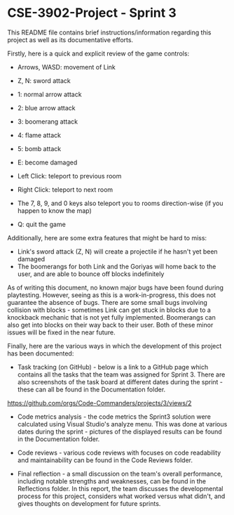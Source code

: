 # CSE-3902-Project - Sprint 3

This README file contains brief instructions/information regarding this project as well as its documentative efforts.

Firstly, here is a quick and explicit review of the game controls:

- Arrows, WASD: movement of Link
- Z, N: sword attack
- 1: normal arrow attack
- 2: blue arrow attack
- 3: boomerang attack
- 4: flame attack
- 5: bomb attack
- E: become damaged

- Left Click: teleport to previous room
- Right Click: teleport to next room
- The 7, 8, 9, and 0 keys also teleport you to rooms direction-wise (if you happen to know the map)

- Q: quit the game

Additionally, here are some extra features that might be hard to miss:
- Link's sword attack (Z, N) will create a projectile if he hasn't yet been damaged
- The boomerangs for both Link and the Goriyas will home back to the user, and are able to bounce off blocks indefinitely

As of writing this document, no known major bugs have been found during playtesting. However, seeing as this is a work-in-progress, this does not guarantee the absence of bugs. There are some small bugs involving collision with blocks - sometimes Link can get stuck in blocks due to a knockback mechanic that is not yet fully implemented. Boomerangs can also get into blocks on their way back to their user. Both of these minor issues will be fixed in the near future.

Finally, here are the various ways in which the development of this project has been documented:

- Task tracking (on GitHub) - below is a link to a GitHub page which contains all the tasks that the team was assigned for Sprint 3. There are also screenshots of the task board at different dates during the sprint - these can all be found in the Documentation folder.

https://github.com/orgs/Code-Commanders/projects/3/views/2

- Code metrics analysis - the code metrics the Sprint3 solution were calculated using Visual Studio's analyze menu. This was done at various dates during the sprint - pictures of the displayed results can be found in the Documentation folder.

- Code reviews - various code reviews with focuses on code readability and maintainability can be found in the Code Reviews folder.

- Final reflection - a small discussion on the team's overall performance, including notable strengths and weaknesses, can be found in the Reflections folder. In this report, the team discusses the developmental process for this project, considers what worked versus what didn't, and gives thoughts on development for future sprints.
